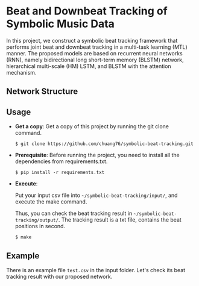 # Beat and Downbeat Tracking of Symbolic Music Data

In this project, we construct a symbolic beat tracking framework that performs joint beat and downbeat tracking in a multi-task learning (MTL) manner. The proposed models are based on recurrent neural networks (RNN), namely bidirectional long short-term memory (BLSTM) network, hierarchical multi-scale (HM) LSTM, and BLSTM with the attention mechanism.



## Network Structure





## Usage 

- **Get a copy**: Get a copy of this project by running the git clone command. 

  ```
  $ git clone https://github.com/chuang76/symbolic-beat-tracking.git
  ```

- **Prerequisite**: Before running the project, you need to install all the dependencies from requirements.txt. 

  ```
  $ pip install -r requirements.txt
  ```

- **Execute**: 

  Put your input csv file into `~/symbolic-beat-tracking/input/`, and execute the make command. 
  
  Thus, you can check the beat tracking result in `~/symbolic-beat-tracking/output/`. The tracking result is a txt file, contains the beat positions in second. 
  
  ```
  $ make
  ```
  



## Example

There is an example file `test.csv` in the input folder. Let's check its beat tracking result with our proposed network.

 









